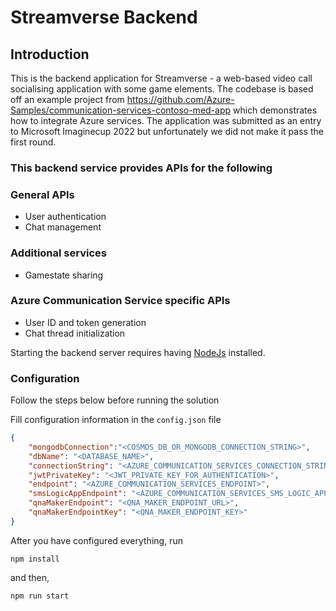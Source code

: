 # Streamverse Backend

## Introduction

This is the backend application for Streamverse - a web-based video call socialising application with some game elements. The codebase is based off an example project from https://github.com/Azure-Samples/communication-services-contoso-med-app which demonstrates how to integrate Azure services. The application was submitted as an entry to Microsoft Imaginecup 2022 but unfortunately we did not make it pass the first round.

### This backend service provides APIs for the following
### General APIs
- User authentication
- Chat management

### Additional services
- Gamestate sharing

### Azure Communication Service specific APIs
- User ID and token generation
- Chat thread initialization

Starting the backend server requires having 
[NodeJs](https://nodejs.org/en/) installed.

### Configuration
Follow the steps below before running the solution
 
Fill configuration information in the `config.json` file

```JSON
{
    "mongodbConnection":"<COSMOS_DB_OR_MONGODB_CONNECTION_STRING>",
    "dbName": "<DATABASE_NAME>",
    "connectionString": "<AZURE_COMMUNICATION_SERVICES_CONNECTION_STRING>",
    "jwtPrivateKey": "<JWT_PRIVATE_KEY_FOR_AUTHENTICATION>",
    "endpoint": "<AZURE_COMMUNICATION_SERVICES_ENDPOINT>",
    "smsLogicAppEndpoint": "<AZURE_COMMUNICATION_SERVICES_SMS_LOGIC_APP_HTTP_TRIGGER_ENDPOINT>",
    "qnaMakerEndpoint": "<QNA_MAKER_ENDPOINT_URL>",
    "qnaMakerEndpointKey": "<QNA_MAKER_ENDPOINT_KEY>"
}

```


After you have configured everything, run

```
npm install
```

and then,

```
npm run start
```

